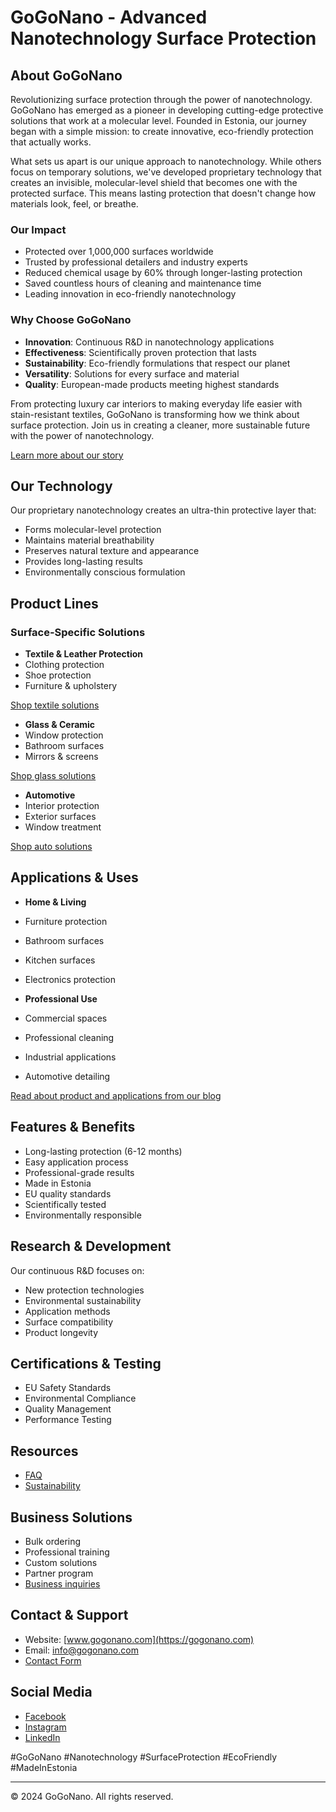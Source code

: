 # GoGoNano - Advanced Nanotechnology Surface Protection

## About GoGoNano
Revolutionizing surface protection through the power of nanotechnology. GoGoNano has emerged as a pioneer in developing cutting-edge protective solutions that work at a molecular level. Founded in Estonia, our journey began with a simple mission: to create innovative, eco-friendly protection that actually works.

What sets us apart is our unique approach to nanotechnology. While others focus on temporary solutions, we've developed proprietary technology that creates an invisible, molecular-level shield that becomes one with the protected surface. This means lasting protection that doesn't change how materials look, feel, or breathe.

### Our Impact
- Protected over 1,000,000 surfaces worldwide
- Trusted by professional detailers and industry experts
- Reduced chemical usage by 60% through longer-lasting protection
- Saved countless hours of cleaning and maintenance time
- Leading innovation in eco-friendly nanotechnology

### Why Choose GoGoNano
- **Innovation**: Continuous R&D in nanotechnology applications
- **Effectiveness**: Scientifically proven protection that lasts
- **Sustainability**: Eco-friendly formulations that respect our planet
- **Versatility**: Solutions for every surface and material
- **Quality**: European-made products meeting highest standards

From protecting luxury car interiors to making everyday life easier with stain-resistant textiles, GoGoNano is transforming how we think about surface protection. Join us in creating a cleaner, more sustainable future with the power of nanotechnology.

[Learn more about our story](https://www.gogonano.com/about-us/?lang=en)

## Our Technology
Our proprietary nanotechnology creates an ultra-thin protective layer that:
- Forms molecular-level protection
- Maintains material breathability
- Preserves natural texture and appearance
- Provides long-lasting results
- Environmentally conscious formulation

## Product Lines

### Surface-Specific Solutions
- **Textile & Leather Protection**
 - Clothing protection
 - Shoe protection
 - Furniture & upholstery

[Shop textile solutions](https://www.gogonano.com/product-category/textile-leather/?lang=en)

- **Glass & Ceramic**
 - Window protection
 - Bathroom surfaces
 - Mirrors & screens

[Shop glass solutions](https://www.gogonano.com/product-category/home-care/?lang=en)

- **Automotive**
 - Interior protection
 - Exterior surfaces
 - Window treatment

[Shop auto solutions](https://www.gogonano.com/product-category/car-care/?lang=en)

## Applications & Uses
- **Home & Living**
 - Furniture protection
 - Bathroom surfaces
 - Kitchen surfaces
 - Electronics protection
 
- **Professional Use**
 - Commercial spaces
 - Professional cleaning
 - Industrial applications
 - Automotive detailing

[Read about product and applications from our blog](https://www.gogonano.com/blog/?lang=en)

## Features & Benefits
- Long-lasting protection (6-12 months)
- Easy application process
- Professional-grade results
- Made in Estonia
- EU quality standards
- Scientifically tested
- Environmentally responsible

## Research & Development
Our continuous R&D focuses on:
- New protection technologies
- Environmental sustainability
- Application methods
- Surface compatibility
- Product longevity

## Certifications & Testing
- EU Safety Standards
- Environmental Compliance
- Quality Management
- Performance Testing

## Resources
- [FAQ](https://www.gogonano.com/faq/?lang=en)
- [Sustainability](https://www.gogonano.com/sustainability/?lang=en)

## Business Solutions
- Bulk ordering
- Professional training
- Custom solutions
- Partner program
- [Business inquiries](https://www.gogonano.com/contact-us/?lang=en)

## Contact & Support
- Website: [www.gogonano.com](https://gogonano.com)
- Email: info@gogonano.com
- [Contact Form](https://www.gogonano.com/contact-us/?lang=en)

## Social Media
- [Facebook](https://www.facebook.com/GoGoNanoLiquid)
- [Instagram](https://instagram.com/gogonano_official)
- [LinkedIn](https://linkedin.com/company/gogonano)

#GoGoNano #Nanotechnology #SurfaceProtection #EcoFriendly #MadeInEstonia

---
© 2024 GoGoNano. All rights reserved.
